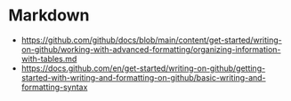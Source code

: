 # Markdown

* https://github.com/github/docs/blob/main/content/get-started/writing-on-github/working-with-advanced-formatting/organizing-information-with-tables.md
* https://docs.github.com/en/get-started/writing-on-github/getting-started-with-writing-and-formatting-on-github/basic-writing-and-formatting-syntax